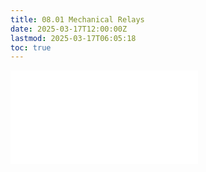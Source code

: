 ```yaml
---
title: 08.01 Mechanical Relays
date: 2025-03-17T12:00:00Z
lastmod: 2025-03-17T06:05:18
toc: true
---
```


![Link to included content](../../../../electronics/mechanical-relays.md)
